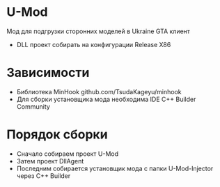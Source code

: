 # U-Mod
Мод для подгрузки сторонних моделей в Ukraine GTA клиент

- DLL проект собирать на конфигурации Release X86

# Зависимости

- Библиотека MinHook github.com/TsudaKageyu/minhook
- Для сборки установщика мода необходима IDE C++ Builder Community

# Порядок сборки
- Сначало собираем проект U-Mod
- Затем проект DllAgent
- Последним собирается установщик мода с папки U-Mod-Injector через С++ Builder
